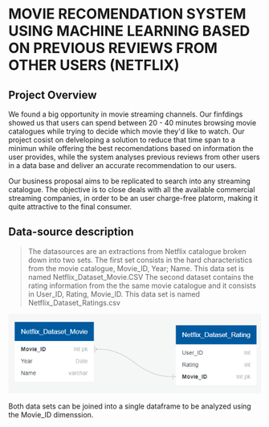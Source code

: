 # MOVIE RECOMENDATION SYSTEM USING MACHINE LEARNING BASED ON PREVIOUS REVIEWS FROM OTHER USERS (NETFLIX)

## Project Overview
We found a big opportunity in movie streaming channels. Our finfdings showed us that users can spend between 20 - 40 minutes browsing movie catalogues while trying to decide which movie they'd like to watch. Our project cosist on delveloping a solution to reduce that time span to a minimun while offering the best recomendations based on information the user provides, while the system analyses previous reviews from other users in a data base and deliver an accurate recommendation to our users. 

Our business proposal aims to be replicated to search into any streaming catalogue. The objective is to close deals with all the available commercial streaming companies, in order to be an user charge-free platorm, making it quite attractive to the final consumer. 

## Data-source description
> The datasources are an extractions from Netflix catalogue broken down into two sets. 
> The first set consists in the hard characteristics from the movie catalogue, Movie_ID, Year; Name. This data set is named Netflix_Dataset_Movie.CSV
> The second dataset contains the rating information from the the same movie catalogue and it consists in User_ID, Rating, Movie_ID. This data set is named Netflix_Dataset_Ratings.csv

![DiagramaEDR](/Resources/Diaggrama.png)

Both data sets can be joined into a single dataframe to be analyzed using the Movie_ID dimenssion. 


## 



